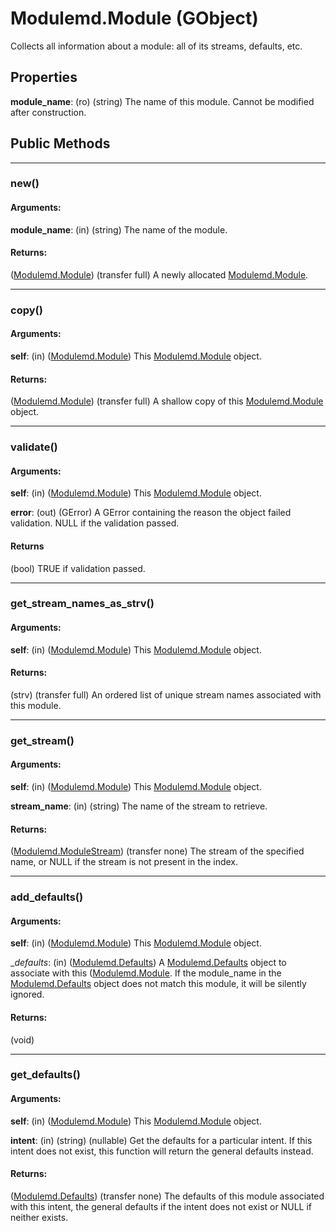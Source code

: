 # Modulemd.Module (GObject)

Collects all information about a module: all of its streams, defaults, etc.

## Properties

__module_name__: (ro) (string) The name of this module. Cannot be modified after construction.

## Public Methods

---
### new()

#### Arguments:
__module_name__: (in) (string) The name of the module.

#### Returns:
([Modulemd.Module](Modulemd.Module.md)) (transfer full) A newly allocated [Modulemd.Module](Modulemd.Module.md).

---
### copy()
#### Arguments:
__self__: (in) ([Modulemd.Module](Modulemd.Module.md)) This [Modulemd.Module](Modulemd.Module.md) object.

#### Returns:
([Modulemd.Module](Modulemd.Module.md)) (transfer full) A shallow copy of this [Modulemd.Module](Modulemd.Module.md) object.

---
### validate()
#### Arguments:
__self__: (in) ([Modulemd.Module](Modulemd.Module.md)) This [Modulemd.Module](Modulemd.Module.md) object.

__error__: (out) (GError) A GError containing the reason the object failed validation. NULL if the validation passed.

#### Returns
(bool) TRUE if validation passed.

---
### get_stream_names_as_strv()
#### Arguments:
__self__: (in) ([Modulemd.Module](Modulemd.Module.md)) This [Modulemd.Module](Modulemd.Module.md) object.

#### Returns:
(strv) (transfer full) An ordered list of unique stream names associated with this module.

---
### get_stream()
#### Arguments:
__self__: (in) ([Modulemd.Module](Modulemd.Module.md)) This [Modulemd.Module](Modulemd.Module.md) object.

__stream_name__: (in) (string) The name of the stream to retrieve.

#### Returns:
([Modulemd.ModuleStream](Modulemd.ModuleStream.md)) (transfer none) The stream of the specified name, or NULL if the stream is not present in the index.

---
### add_defaults()
#### Arguments:
__self__: (in) ([Modulemd.Module](Modulemd.Module.md)) This [Modulemd.Module](Modulemd.Module.md) object.

__defaults_: (in) ([Modulemd.Defaults](Modulemd.Defaults.md)) A [Modulemd.Defaults](Modulemd.Defaults.md) object to associate with this ([Modulemd.Module](Modulemd.module.md). If the module_name in the [Modulemd.Defaults](Modulemd.Defaults.md) object does not match this module, it will be silently ignored.

#### Returns:
(void)

---
### get_defaults()
#### Arguments:
__self__: (in) ([Modulemd.Module](Modulemd.Module.md)) This [Modulemd.Module](Modulemd.Module.md) object.

__intent__: (in) (string) (nullable) Get the defaults for a particular intent. If this intent does not exist, this function will return the general defaults instead.

#### Returns:
([Modulemd.Defaults](Modulemd.Defaults.md)) (transfer none) The defaults of this module associated with this intent, the general defaults if the intent does not exist or NULL if neither exists.
